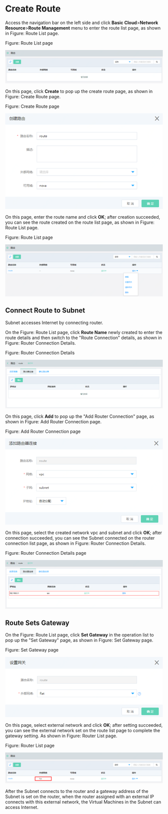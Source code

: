 # Create Route

Access the navigation bar on the left side and click **Basic Cloud**>**Network Resource**>**Route Management** menu to enter the route list page, as shown in Figure: Route List page.

Figure: Route List page

![Create-Router-1](../../../../image/JDStack-HCI/Create-Router-1.png)

On this page, click **Create** to pop up the create route page, as shown in Figure: Create Route page.

Figure: Create Route page

![Create-Router-2](../../../../image/JDStack-HCI/Create-Router-2.png)

On this page, enter the route name and click **OK**; after creation succeeded, you can see the route created on the route list page, as shown in Figure: Route List page.

Figure: Route List page

![Create-Router-3](../../../../image/JDStack-HCI/Create-Router-3.png)



## Connect Route to Subnet

Subnet accesses Internet by connecting router.

On the Figure: Route List page, click **Route Name** newly created to enter the route details and then switch to the "Route Connection" details, as shown in Figure: Router Connection Details.

Figure: Router Connection Details

![Create-Router-4](../../../../image/JDStack-HCI/Create-Router-4.png)

On this page, click **Add** to pop up the "Add Router Connection" page, as shown in Figure: Add Router Connection page.

Figure: Add Router Connection page

![Create-Router-5](../../../../image/JDStack-HCI/Create-Router-5.png)

On this page, select the created network vpc and subnet and click **OK**; after connection succeeded, you can see the Subnet connected on the router connection list page, as shown in Figure: Router Connection Details.

Figure: Router Connection Details page

![Create-Router-6](../../../../image/JDStack-HCI/Create-Router-6.png)



## Route Sets Gateway

On the Figure: Route List page, click **Set Gateway** in the operation list to pop up the "Set Gateway" page, as shown in Figure: Set Gateway page.

Figure: Set Gateway page

![Create-Router-7](../../../../image/JDStack-HCI/Create-Router-7.png)

On this page, select external network and click **OK**; after setting succeeded, you can see the external network set on the route list page to complete the gateway setting. As shown in Figure: Router List page.

Figure: Router List page

![Create-Router-8](../../../../image/JDStack-HCI/Create-Router-8.png)

After the Subnet connects to the router and a gateway address of the Subnet is set on the router, when the router assigned with an external IP connects with this external network, the Virtual Machines in the Subnet can access Internet.

